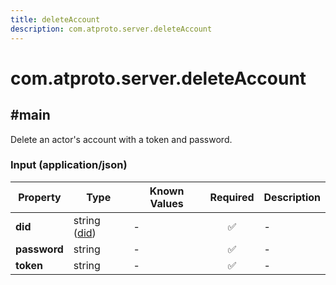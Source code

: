 ```yaml
---
title: deleteAccount
description: com.atproto.server.deleteAccount
---
```


# com.atproto.server.deleteAccount

## #main

Delete an actor's account with a token and password.

### Input (application/json)

| Property | Type | Known Values | Required | Description |
| --- | --- | --- | :---: | --- |
| **did** | string ([did](https://atproto.com/specs/did)) | - | ✅ | - |
| **password** | string | - | ✅ | - |
| **token** | string | - | ✅ | - |
